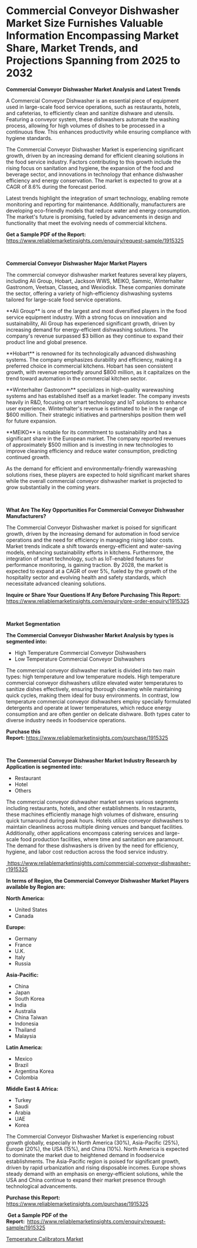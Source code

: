 <p><h1>Commercial Conveyor Dishwasher Market Size Furnishes Valuable Information Encompassing Market Share, Market Trends, and Projections Spanning from 2025 to 2032</h1></p><p><strong>Commercial Conveyor Dishwasher Market Analysis and Latest Trends</strong></p>
<p><p>A Commercial Conveyor Dishwasher is an essential piece of equipment used in large-scale food service operations, such as restaurants, hotels, and cafeterias, to efficiently clean and sanitize dishware and utensils. Featuring a conveyor system, these dishwashers automate the washing process, allowing for high volumes of dishes to be processed in a continuous flow. This enhances productivity while ensuring compliance with hygiene standards.</p><p>The Commercial Conveyor Dishwasher Market is experiencing significant growth, driven by an increasing demand for efficient cleaning solutions in the food service industry. Factors contributing to this growth include the rising focus on sanitation and hygiene, the expansion of the food and beverage sector, and innovations in technology that enhance dishwasher efficiency and energy conservation. The market is expected to grow at a CAGR of 8.6% during the forecast period.</p><p>Latest trends highlight the integration of smart technology, enabling remote monitoring and reporting for maintenance. Additionally, manufacturers are developing eco-friendly models that reduce water and energy consumption. The market's future is promising, fueled by advancements in design and functionality that meet the evolving needs of commercial kitchens.</p></p>
<p><strong>Get a Sample PDF of the Report:&nbsp;</strong> <a href="https://www.reliablemarketinsights.com/enquiry/request-sample/1915325?utm_campaign=2281&utm_medium=2&utm_source=Github&utm_content=ia&utm_term=20022025&utm_id=commercial-conveyor-dishwasher">https://www.reliablemarketinsights.com/enquiry/request-sample/1915325</a></p>
<p>&nbsp;</p>
<p><strong>Commercial Conveyor Dishwasher Major Market Players</strong></p>
<p><p>The commercial conveyor dishwasher market features several key players, including Ali Group, Hobart, Jackson WWS, MEIKO, Sammic, Winterhalter Gastronom, Veetsan, Classeq, and Wexiodisk. These companies dominate the sector, offering a variety of high-efficiency dishwashing systems tailored for large-scale food service operations.</p><p>**Ali Group** is one of the largest and most diversified players in the food service equipment industry. With a strong focus on innovation and sustainability, Ali Group has experienced significant growth, driven by increasing demand for energy-efficient dishwashing solutions. The company's revenue surpassed $3 billion as they continue to expand their product line and global presence.</p><p>**Hobart** is renowned for its technologically advanced dishwashing systems. The company emphasizes durability and efficiency, making it a preferred choice in commercial kitchens. Hobart has seen consistent growth, with revenue reportedly around $800 million, as it capitalizes on the trend toward automation in the commercial kitchen sector.</p><p>**Winterhalter Gastronom** specializes in high-quality warewashing systems and has established itself as a market leader. The company invests heavily in R&D, focusing on smart technology and IoT solutions to enhance user experience. Winterhalter's revenue is estimated to be in the range of $600 million. Their strategic initiatives and partnerships position them well for future expansion.</p><p>**MEIKO** is notable for its commitment to sustainability and has a significant share in the European market. The company reported revenues of approximately $500 million and is investing in new technologies to improve cleaning efficiency and reduce water consumption, predicting continued growth.</p><p>As the demand for efficient and environmentally-friendly warewashing solutions rises, these players are expected to hold significant market shares while the overall commercial conveyor dishwasher market is projected to grow substantially in the coming years.</p></p>
<p>&nbsp;</p>
<p><strong>What Are The Key Opportunities For Commercial Conveyor Dishwasher Manufacturers?</strong></p>
<p><p>The Commercial Conveyor Dishwasher market is poised for significant growth, driven by the increasing demand for automation in food service operations and the need for efficiency in managing rising labor costs. Market trends indicate a shift towards energy-efficient and water-saving models, enhancing sustainability efforts in kitchens. Furthermore, the integration of smart technology, such as IoT-enabled features for performance monitoring, is gaining traction. By 2028, the market is expected to expand at a CAGR of over 5%, fueled by the growth of the hospitality sector and evolving health and safety standards, which necessitate advanced cleaning solutions.</p></p>
<p><strong>Inquire or Share Your Questions If Any Before Purchasing This Report:</strong> <a href="https://www.reliablemarketinsights.com/enquiry/pre-order-enquiry/1915325?utm_campaign=2281&utm_medium=2&utm_source=Github&utm_content=ia&utm_term=20022025&utm_id=commercial-conveyor-dishwasher">https://www.reliablemarketinsights.com/enquiry/pre-order-enquiry/1915325</a></p>
<p>&nbsp;</p>
<p><strong>Market Segmentation</strong></p>
<p><strong>The Commercial Conveyor Dishwasher Market Analysis by types is segmented into:</strong></p>
<p><ul><li>High Temperature Commercial Conveyor Dishwashers</li><li>Low Temperature Commercial Conveyor Dishwashers</li></ul></p>
<p><p>The commercial conveyor dishwasher market is divided into two main types: high temperature and low temperature models. High temperature commercial conveyor dishwashers utilize elevated water temperatures to sanitize dishes effectively, ensuring thorough cleaning while maintaining quick cycles, making them ideal for busy environments. In contrast, low temperature commercial conveyor dishwashers employ specially formulated detergents and operate at lower temperatures, which reduce energy consumption and are often gentler on delicate dishware. Both types cater to diverse industry needs in foodservice operations.</p></p>
<p><strong>Purchase this Report:&nbsp;</strong><a href="https://www.reliablemarketinsights.com/purchase/1915325?utm_campaign=2281&utm_medium=2&utm_source=Github&utm_content=ia&utm_term=20022025&utm_id=commercial-conveyor-dishwasher">https://www.reliablemarketinsights.com/purchase/1915325</a></p>
<p>&nbsp;</p>
<p><strong>The Commercial Conveyor Dishwasher Market Industry Research by Application is segmented into:</strong></p>
<p><ul><li>Restaurant</li><li>Hotel</li><li>Others</li></ul></p>
<p><p>The commercial conveyor dishwasher market serves various segments including restaurants, hotels, and other establishments. In restaurants, these machines efficiently manage high volumes of dishware, ensuring quick turnaround during peak hours. Hotels utilize conveyor dishwashers to maintain cleanliness across multiple dining venues and banquet facilities. Additionally, other applications encompass catering services and large-scale food production facilities, where time and sanitation are paramount. The demand for these dishwashers is driven by the need for efficiency, hygiene, and labor cost reduction across the food service industry.</p></p>
<p><a href="https://www.reliablemarketinsights.com/commercial-conveyor-dishwasher-r1915325?utm_campaign=2281&utm_medium=2&utm_source=Github&utm_content=ia&utm_term=20022025&utm_id=commercial-conveyor-dishwasher">&nbsp;https://www.reliablemarketinsights.com/commercial-conveyor-dishwasher-r1915325</a></p>
<p><strong>In terms of Region, the Commercial Conveyor Dishwasher Market Players available by Region are:</strong></p>
<p>
    <p> <strong> North America: </strong>
        <ul>
            <li>United States</li>
            <li>Canada</li>
        </ul>
        </p> 
    <p> <strong> Europe: </strong>
        <ul>
            <li>Germany</li>
            <li>France</li>
            <li>U.K.</li>
            <li>Italy</li>
            <li>Russia</li>
        </ul>
        </p> 
    <p> <strong> Asia-Pacific: </strong>
        <ul>
            <li>China</li>
            <li>Japan</li>
            <li>South Korea</li>
            <li>India</li>
            <li>Australia</li>
            <li>China Taiwan</li>
            <li>Indonesia</li>
            <li>Thailand</li>
            <li>Malaysia</li>
        </ul>
        </p> 
    <p> <strong> Latin America: </strong>
        <ul>
            <li>Mexico</li>
            <li>Brazil</li>
            <li>Argentina Korea</li>
            <li>Colombia</li>
        </ul>
        </p> 
    <p> <strong> Middle East & Africa: </strong>
        <ul>
            <li>Turkey</li>
            <li>Saudi</li>
            <li>Arabia</li>
            <li>UAE</li>
            <li>Korea</li>
        </ul>
    </p>
    </p>
<p><p>The Commercial Conveyor Dishwasher Market is experiencing robust growth globally, especially in North America (30%), Asia-Pacific (25%), Europe (20%), the USA (15%), and China (10%). North America is expected to dominate the market due to heightened demand in foodservice establishments. The Asia-Pacific region is poised for significant growth, driven by rapid urbanization and rising disposable incomes. Europe shows steady demand with an emphasis on energy-efficient solutions, while the USA and China continue to expand their market presence through technological advancements.</p></p>
<p><strong>Purchase this Report: </strong><a href="https://www.reliablemarketinsights.com/purchase/1915325?utm_campaign=2281&utm_medium=2&utm_source=Github&utm_content=ia&utm_term=20022025&utm_id=commercial-conveyor-dishwasher">https://www.reliablemarketinsights.com/purchase/1915325</a></p>
<p>&nbsp;<strong>Get a Sample PDF of the Report:&nbsp;&nbsp;</strong><a href="https://www.reliablemarketinsights.com/enquiry/request-sample/1915325?utm_campaign=2281&utm_medium=2&utm_source=Github&utm_content=ia&utm_term=20022025&utm_id=commercial-conveyor-dishwasher">https://www.reliablemarketinsights.com/enquiry/request-sample/1915325</a></p>
<p><strong></strong></p>
<p><p><a href="https://github.com/ilonaenterline65/Market-Research-Report-List-1/blob/main/temperature-calibrators-market.md?utm_campaign=2281&utm_medium=2&utm_source=Github&utm_content=ia&utm_term=20022025&utm_id=commercial-conveyor-dishwasher">Temperature Calibrators Market</a></p></p>